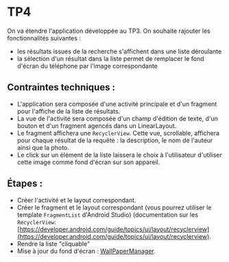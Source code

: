 # TP4

On va étendre l'application développée au TP3.
On souhaite rajouter les fonctionnalités suivantes :

* les résultats issues de la recherche s'affichent dans une liste déroulante
* la sélection d'un résultat dans la liste permet de remplacer le fond d'écran du téléphone par l'image correspondante

## Contraintes techniques :
* L'application sera composée d'une activité principale et d'un fragment pour l'affiche de la liste de résultats.
* La vue de l'activité sera composée d'un champ d'édition de texte, d'un bouton et d'un fragment agencés dans un LinearLayout.
* Le fragment affichera une `RecyclerView`. Cette vue, scrollable, affichera pour chaque résultat de la requête : la description, le nom de l'auteur ainsi que la photo.
* Le click sur un élément de la liste laissera le choix à l'utilisateur d'utiliser cette image comme fond d'écran sur son appareil.

## Étapes :

* Créer l'activité et le layout correspondant.
* Créer le fragment et le layout correspondant (vous pourrez utiliser le template `FragmentList` d'Android Studio) (documentation sur les `RecyclerView`: [https://developer.android.com/guide/topics/ui/layout/recyclerview](https://developer.android.com/guide/topics/ui/layout/recyclerview).
* Rendre la liste "cliquable"
* Mise à jour du fond d'écran :  [WallPaperManager](https://developer.android.com/reference/android/app/WallpaperManager).
  